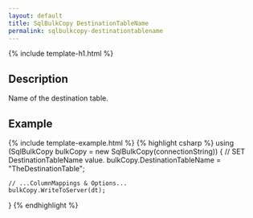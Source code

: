 ```yaml
---
layout: default
title: SqlBulkCopy DestinationTableName
permalink: sqlbulkcopy-destinationtablename
---
```


{% include template-h1.html %}

## Description

Name of the destination table.

## Example
{% include template-example.html %} 
{% highlight csharp %}
using (SqlBulkCopy bulkCopy = new SqlBulkCopy(connectionString))
{
    // SET DestinationTableName value.
    bulkCopy.DestinationTableName = "TheDestinationTable";

    // ...ColumnMappings & Options...
    bulkCopy.WriteToServer(dt);
}
{% endhighlight %}
